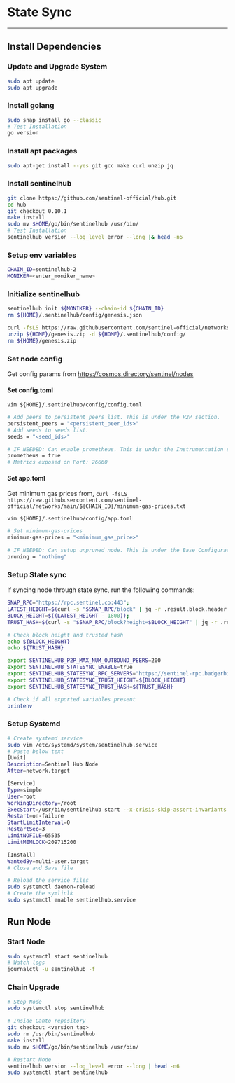 # State Sync
---

## Install Dependencies

### Update and Upgrade System

```bash
sudo apt update
sudo apt upgrade
```

### Install golang

```bash
sudo snap install go --classic
# Test Installation
go version
```

### Install apt packages

```bash
sudo apt-get install --yes git gcc make curl unzip jq
```

### Install sentinelhub

```bash
git clone https://github.com/sentinel-official/hub.git
cd hub
git checkout 0.10.1
make install
sudo mv $HOME/go/bin/sentinelhub /usr/bin/
# Test Installation
sentinelhub version --log_level error --long |& head -n6
```

### Setup env variables

```bash
CHAIN_ID=sentinelhub-2
MONIKER=<enter_moniker_name>
```

### Initialize sentinelhub

```bash
sentinelhub init ${MONIKER} --chain-id ${CHAIN_ID}
rm ${HOME}/.sentinelhub/config/genesis.json

curl -fsLS https://raw.githubusercontent.com/sentinel-official/networks/main/${CHAIN_ID}/genesis.zip -o ${HOME}/genesis.zip
unzip ${HOME}/genesis.zip -d ${HOME}/.sentinelhub/config/
rm ${HOME}/genesis.zip
```

### Set node config
Get config params from https://cosmos.directory/sentinel/nodes
#### Set config.toml
`vim ${HOME}/.sentinelhub/config/config.toml`
```bash
# Add peers to persistent_peers list. This is under the P2P section.
persistent_peers = "<persistent_peer_ids>"
# Add seeds to seeds list.
seeds = "<seed_ids>"

# IF NEEDED: Can enable prometheus. This is under the Instrumentation section.
prometheus = true
# Metrics exposed on Port: 26660

```
#### Set app.toml
Get minimum gas prices from,
`curl -fsLS https://raw.githubusercontent.com/sentinel-official/networks/main/${CHAIN_ID}/minimum-gas-prices.txt`

`vim ${HOME}/.sentinelhub/config/app.toml`
```bash
# Set minimum-gas-prices
minimum-gas-prices = "<minimum_gas_price>"

# IF NEEDED: Can setup unpruned node. This is under the Base Configuration section.
pruning = "nothing"

```

### Setup State sync
If syncing node through state sync, run the following commands:

```bash
SNAP_RPC="https://rpc.sentinel.co:443";
LATEST_HEIGHT=$(curl -s "$SNAP_RPC/block" | jq -r .result.block.header.height);
BLOCK_HEIGHT=$((LATEST_HEIGHT - 1800));
TRUST_HASH=$(curl -s "$SNAP_RPC/block?height=$BLOCK_HEIGHT" | jq -r .result.block_id.hash);

# Check block height and trusted hash
echo ${BLOCK_HEIGHT}
echo ${TRUST_HASH}
```

```bash
export SENTINELHUB_P2P_MAX_NUM_OUTBOUND_PEERS=200
export SENTINELHUB_STATESYNC_ENABLE=true
export SENTINELHUB_STATESYNC_RPC_SERVERS="https://sentinel-rpc.badgerbite.io:443,https://rpc.mathnodes.com:443,https://rpc.sentinel.co:443"
export SENTINELHUB_STATESYNC_TRUST_HEIGHT=${BLOCK_HEIGHT}
export SENTINELHUB_STATESYNC_TRUST_HASH=${TRUST_HASH}

# Check if all exported variables present
printenv
```

### Setup Systemd

```bash
# Create systemd service
sudo vim /etc/systemd/system/sentinelhub.service
# Paste below text
[Unit]
Description=Sentinel Hub Node
After=network.target

[Service]
Type=simple
User=root
WorkingDirectory=/root
ExecStart=/usr/bin/sentinelhub start --x-crisis-skip-assert-invariants
Restart=on-failure
StartLimitInterval=0
RestartSec=3
LimitNOFILE=65535
LimitMEMLOCK=209715200

[Install]
WantedBy=multi-user.target
# Close and Save file

# Reload the service files
sudo systemctl daemon-reload
# Create the symlinlk
sudo systemctl enable sentinelhub.service
```

## Run Node

### Start Node

```bash
sudo systemctl start sentinelhub
# Watch logs
journalctl -u sentinelhub -f

```

### Chain Upgrade

```bash
# Stop Node
sudo systemctl stop sentinelhub

# Inside Canto repository
git checkout <version_tag>
sudo rm /usr/bin/sentinelhub
make install
sudo mv $HOME/go/bin/sentinelhub /usr/bin/

# Restart Node
sentinelhub version --log_level error --long | head -n6
sudo systemctl start sentinelhub
```